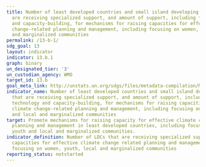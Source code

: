 ```yaml
---
title: Number of least developed countries and small island developing States that
  are receiving specialized support, and amount of support, including finance, technology
  and capacity-building, for mechanisms for raising capacities for effective climate
  change-related planning and management, including focusing on women, youth and local
  and marginalized communities
permalink: /13-b-1/
sdg_goal: 13
layout: indicator
indicator: 13.b.1
graph: binary
un_designated_tier: '3'
un_custodian_agency: WMO
target_id: 13.b
goal_meta_link: http://unstats.un.org/sdgs/files/metadata-compilation/Metadata-Goal-13.pdf
indicator_name: Number of least developed countries and small island developing States
  that are receiving specialized support, and amount of support, including finance,
  technology and capacity-building, for mechanisms for raising capacities for effective
  climate change-related planning and management, including focusing on women, youth
  and local and marginalized communities
target: Promote mechanisms for raising capacity for effective climate change-related
  planning and management in least developed countries, including focusing on women,
  youth and local and marginalized communities.
indicator_definition: Number of LDCs that are receiving specialized support for raising
  capacities for effective climate change related planning and management, including
  focusing on women, youth, local and marginalized communities
reporting_status: notstarted
---
```

